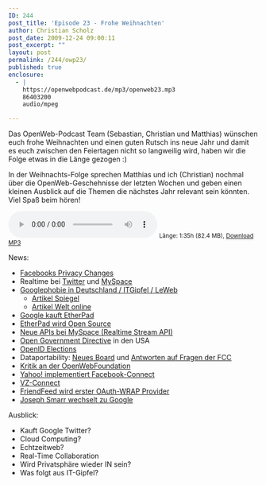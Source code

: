 ```yaml
---
ID: 244
post_title: 'Episode 23 - Frohe Weihnachten'
author: Christian Scholz
post_date: 2009-12-24 09:00:11
post_excerpt: ""
layout: post
permalink: /244/owp23/
published: true
enclosure:
  - |
    https://openwebpodcast.de/mp3/openweb23.mp3
    86403200
    audio/mpeg

---
```

Das OpenWeb-Podcast Team (Sebastian, Christian und Matthias) wünschen euch frohe Weihnachten und einen guten Rutsch ins neue Jahr und damit es euch zwischen den Feiertagen nicht so langweilig wird, haben wir die Folge etwas in die Länge gezogen :)

In der Weihnachts-Folge sprechen Matthias und ich (Christian) nochmal über die OpenWeb-Geschehnisse der letzten Wochen und geben einen kleinen Ausblick auf die Themen die nächstes Jahr relevant sein könnten. Viel Spaß beim hören!

<audio controls>
  <source src="https://openwebpodcast.de/mp3/openweb23.mp3" type="audio/mpeg">
  Ihr Browser unterstützt diesen Audio-Player nicht.
</audio>
<small>Länge: 1:35h (82.4 MB), <a href="https://openwebpodcast.de/mp3/openweb23.mp3">Download MP3</a></small>

News:

*   [Facebooks Privacy Changes](http://www.readwriteweb.com/archives/how_facebooks_new_privacy_changes_will_affect_you.php)
*   Realtime bei [Twitter](http://netzwertig.com/2009/12/10/firehose-2010-echtzeit-fuer-alle-geschaeftsmodell-fuer-twitter/) und [MySpace](http://www.techcrunch.com/2009/12/09/myspace-realtime-api-google-oneriot-groovy/)
*   [Googlephobie in Deutschland / ITGipfel / LeWeb](http://netzwertig.com/2009/12/10/linkwertig-googleangst-bahn-de-irland-gowalla/)
    *   [Artikel Spiegel](http://www.spiegel.de/netzwelt/netzpolitik/0,1518,665813,00.html)
    *   [Artikel Welt online](http://debatte.welt.de/weblogs/4881/boess+in+berlin/176772/google+ist+so+schlimm+wie+die+sowjetunion/)
*   [Google kauft EtherPad](http://www.heise.de/newsticker/meldung/Google-kauft-Etherpad-und-schliesst-es-878120.html)
*   [EtherPad wird Open Source](http://code.google.com/p/etherpad/)
*   [Neue APIs bei MySpace (Realtime Stream API)](http://developer.myspace.com/Community/blogs/devteam/archive/2009/12/08/opening-the-flood-gates-and-unleashing-the-data.aspx)
*   [Open Government Directive](http://www.whitehouse.gov/blog/2009/12/08/promoting-transparency-government) in den USA
*   [OpenID Elections](http://openid.net/2009/11/11/community-board-member-election-announcement/)
*   Dataportability: [Neues Board](http://blog.dataportability.org/2009/12/14/2010-dpp-steering-committeeboard-of-directors-announced/) und [Antworten auf Fragen der FCC](http://blog.dataportability.org/2009/12/09/our-comment-to-the-fcc-on-data-portability-and-its-relationship-to-broadband/)
*   [Kritik an der OpenWebFoundation](http://hueniverse.com/2009/12/whats-in-a-name-that-which-we-call-the-open-web-foundation/)
*   [Yahoo! implementiert Facebook-Connect](http://developer.yahoo.net/blog/archives/2009/12/linking_your_facebook_account_on_yahoo.html?utm_source=feedburner&utm_medium=feed&utm_campaign=Feed%3A+YDNBlog+%28Yahoo!+Developer+Network+Blog%29)
*   [VZ-Connect](http://netzwertig.com/2009/12/07/studivz-ceo-markus-berger-de-leon-studivz-connect-kommt/)
*   [FriendFeed wird erster OAuth-WRAP Provider](http://friendfeed.com/bret/37da8b99/oauth-wrap-support-in-friendfeed-for-feedback)
*   [Joseph Smarr wechselt zu Google](http://josephsmarr.com/2009/12/18/joseph-smarr-has-new-work-info%E2%80%A6/)

Ausblick:

*   Kauft Google Twitter?
*   Cloud Computing?
*   Echtzeitweb?
*   Real-Time Collaboration
*   Wird Privatsphäre wieder IN sein?
*   Was folgt aus IT-Gipfel?
